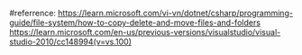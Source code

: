 #referrence: 
https://learn.microsoft.com/vi-vn/dotnet/csharp/programming-guide/file-system/how-to-copy-delete-and-move-files-and-folders
https://learn.microsoft.com/en-us/previous-versions/visualstudio/visual-studio-2010/cc148994(v=vs.100)